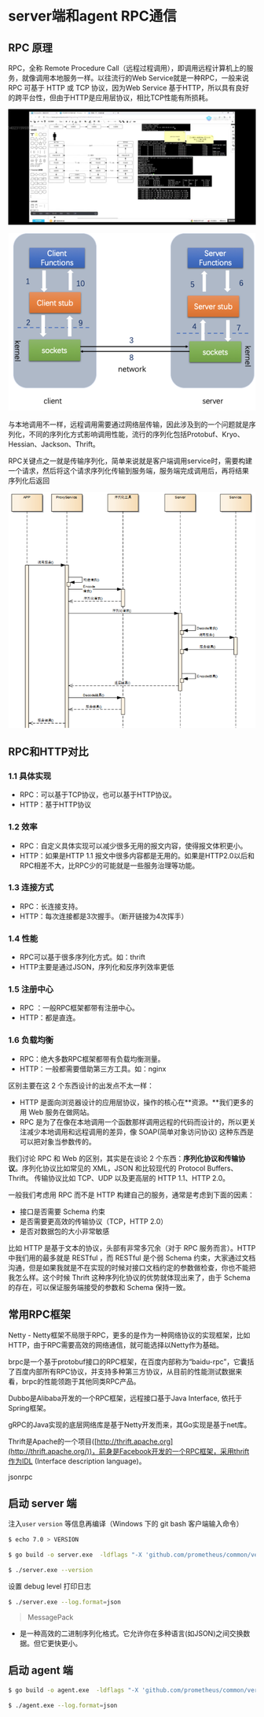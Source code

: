 # server端和agent RPC通信

## RPC 原理

RPC，全称 Remote Procedure Call（远程过程调用），即调用远程计算机上的服务，就像调用本地服务一样。以往流行的Web Service就是一种RPC，一般来说RPC 可基于 HTTP 或 TCP 协议，因为Web Service 基于HTTP，所以具有良好的跨平台性，但由于HTTP是应用层协议，相比TCP性能有所损耗。

![20220223161737](../attachment/20220223161737.jpg)

![7632302-ca0ba3118f4ef4fb](../attachment/7632302-ca0ba3118f4ef4fb.png)

与本地调用不一样，远程调用需要通过网络层传输，因此涉及到的一个问题就是序列化，不同的序列化方式影响调用性能，流行的序列化包括Protobuf、Kryo、Hessian、Jackson、Thrift。

RPC关键点之一就是传输序列化，简单来说就是客户端调用service时，需要构建一个请求，然后将这个请求序列化传输到服务端，服务端完成调用后，再将结果 序列化后返回

![58ef300978eca](../attachment/58ef300978eca.jpg)





## **RPC和HTTP对比**

### 1.1 **具体实现**

- RPC：可以基于TCP协议，也可以基于HTTP协议。
- HTTP：基于HTTP协议

### 1.2 **效率**

- RPC：自定义具体实现可以减少很多无用的报文内容，使得报文体积更小。
- HTTP：如果是HTTP 1.1 报文中很多内容都是无用的。如果是HTTP2.0以后和RPC相差不大，比RPC少的可能就是一些服务治理等功能。

### 1.3 **连接方式**

- RPC：长连接支持。
- HTTP：每次连接都是3次握手。（断开链接为4次挥手）

### 1.4 **性能**

- RPC可以基于很多序列化方式。如：thrift
- HTTP主要是通过JSON，序列化和反序列效率更低

### 1.5 **注册中心**

- RPC ：一般RPC框架都带有注册中心。
- HTTP：都是直连。

### 1.6 **负载均衡**

- RPC：绝大多数RPC框架都带有负载均衡测量。
- HTTP：一般都需要借助第三方工具。如：nginx



区别主要在这 2 个东西设计的出发点不太一样：

- HTTP 是面向浏览器设计的应用层协议，操作的核心在**资源。**我们更多的用 Web 服务在做网站。
- RPC 是为了在像在本地调用一个函数那样调用远程的代码而设计的，所以更关注减少本地调用和远程调用的差异，像 SOAP(简单对象访问协议) 这种东西是可以把对象当参数传的。

我们讨论 RPC 和 Web 的区别，其实是在谈论 2 个东西：**序列化协议和传输协议**。序列化协议比如常见的 XML，JSON 和比较现代的 Protocol Buffers、Thrift。 传输协议比如 TCP、UDP 以及更高层的 HTTP 1.1、HTTP 2.0。

一般我们考虑用 RPC 而不是 HTTP 构建自己的服务，通常是考虑到下面的因素：

- 接口是否需要 Schema 约束
- 是否需要更高效的传输协议（TCP，HTTP 2.0）
- 是否对数据包的大小非常敏感

比如 HTTP 是基于文本的协议，头部有非常多冗余（对于 RPC 服务而言）。HTTP 中我们用的最多就是 RESTful ，而 RESTful 是个弱 Schema 约束，大家通过文档沟通，但是如果我就是不在实现的时候对接口文档约定的参数做检查，你也不能把我怎么样。这个时候 Thrift 这种序列化协议的优势就体现出来了，由于 Schema 的存在，可以保证服务端接受的参数和 Schema 保持一致。

## 常用RPC框架

Netty - Netty框架不局限于RPC，更多的是作为一种网络协议的实现框架，比如HTTP，由于RPC需要高效的网络通信，就可能选择以Netty作为基础。

brpc是一个基于protobuf接口的RPC框架，在百度内部称为“baidu-rpc”，它囊括了百度内部所有RPC协议，并支持多种第三方协议，从目前的性能测试数据来看，brpc的性能领跑于其他同类RPC产品。

Dubbo是Alibaba开发的一个RPC框架，远程接口基于Java Interface, 依托于Spring框架。

gRPC的Java实现的底层网络库是基于Netty开发而来，其Go实现是基于net库。

Thrift是Apache的一个项目([http://thrift.apache.org](http://thrift.apache.org/))，前身是Facebook开发的一个RPC框架，采用thrift作为IDL (Interface description language)。

jsonrpc



## 启动 server 端

注入`user` `version` 等信息再编译（Windows 下的 git bash 客户端输入命令）

```sh
$ echo 7.0 > VERSION
```

```sh
$ go build -o server.exe  -ldflags "-X 'github.com/prometheus/common/version.BuildUser=root@n9e'  -X 'github.com/prometheus/common/version.BuildDate=`date`' -X 'github.com/prometheus/common/version.Version=`cat VERSION`'" modules/server/server.go
```

```sh
$ ./server.exe --version
```

设置 debug level 打印日志

```sh
$ ./server.exe --log.format=json
```

> MessagePack

- 是一种高效的二进制序列化格式。它允许你在多种语言(如JSON)之间交换数据。但它更快更小。

## 启动 agent 端

```sh
$ go build -o agent.exe  -ldflags "-X 'github.com/prometheus/common/version.BuildUser=root@n9e'  -X 'github.com/prometheus/common/version.BuildDate=`date`' -X 'github.com/prometheus/common/version.Version=`cat VERSION`'" modules/agent/agent.go
```

```sh
$ ./agent.exe --log.format=json
```




